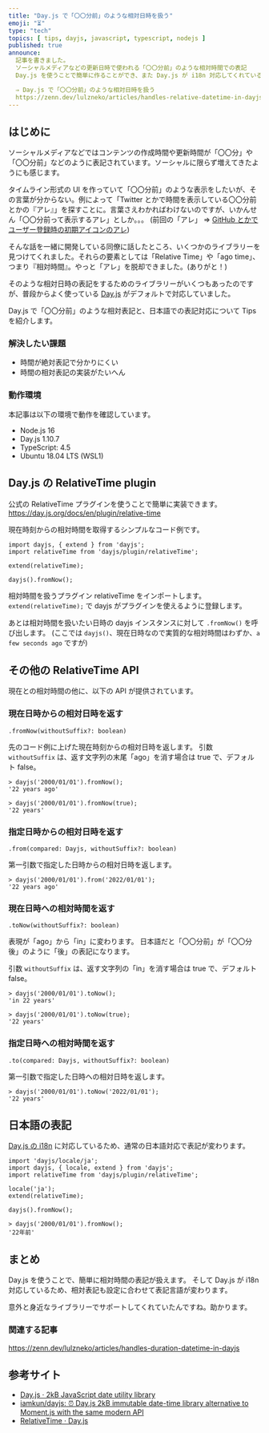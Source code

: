 ```yaml
---
title: "Day.js で「〇〇分前」のような相対日時を扱う"
emoji: "⏳"
type: "tech"
topics: [ tips, dayjs, javascript, typescript, nodejs ]
published: true
announce:
  記事を書きました。
  ソーシャルメディアなどの更新日時で使われる「〇〇分前」のような相対時間での表記
  Day.js を使うことで簡単に作ることができ、また Day.js が i18n 対応してくれているので日本語表記も簡単にできます

  ⇒ Day.js で「〇〇分前」のような相対日時を扱う
  https://zenn.dev/lulzneko/articles/handles-relative-datetime-in-dayjs
---
```


## はじめに
ソーシャルメディアなどではコンテンツの作成時間や更新時間が「〇〇分」や「〇〇分前」などのように表記されています。ソーシャルに限らず増えてきたようにも感じます。

タイムライン形式の UI を作っていて「〇〇分前」のような表示をしたいが、その言葉が分からない。例によって「Twitter とかで時間を表示している〇〇分前とかの『アレ』」を探すことに。言葉さえわかればわけないのですが、いかんせん「〇〇分前って表示するアレ」としか。。。
(前回の「アレ」 ⇒ [GitHub とかでユーザー登録時の初期アイコンのアレ](https://zenn.dev/lulzneko/articles/initial-icon-when-user-registered-github-or-other))

そんな話を一緒に開発している同僚に話したところ、いくつかのライブラリーを見つけてくれました。それらの要素としては「Relative Time」や「ago time」、つまり『相対時間』。やっと「アレ」を脱却できました。(ありがと！)

そのような相対日時の表記をするためのライブラリーがいくつもあったのですが、普段からよく使っている [Day.js](https://github.com/iamkun/dayjs) がデフォルトで対応していました。

Day.js で「〇〇分前」のような相対表記と、日本語での表記対応について Tips を紹介します。


### 解決したい課題
- 時間が絶対表記で分かりにくい
- 時間の相対表記の実装がたいへん

### 動作環境
本記事は以下の環境で動作を確認しています。
- Node.js 16
- Day.js 1.10.7
- TypeScript: 4.5
- Ubuntu 18.04 LTS (WSL1)


## Day.js の RelativeTime plugin
公式の RelativeTime プラグインを使うことで簡単に実装できます。
https://day.js.org/docs/en/plugin/relative-time

現在時刻からの相対時間を取得するシンプルなコード例です。
```typescript: TypeScript
import dayjs, { extend } from 'dayjs';
import relativeTime from 'dayjs/plugin/relativeTime';

extend(relativeTime);

dayjs().fromNow();
```

相対時間を扱うプラグイン relativeTime をインポートします。
`extend(relativeTime);` で dayjs がプラグインを使えるように登録します。

あとは相対時間を扱いたい日時の dayjs インスタンスに対して `.fromNow()` を呼び出します。
(ここでは `dayjs()`、現在日時なので実質的な相対時間はわずか、`a few seconds ago` ですが)


## その他の RelativeTime API
現在との相対時間の他に、以下の API が提供されています。

### 現在日時からの相対日時を返す
`.fromNow(withoutSuffix?: boolean)`

先のコード例に上げた現在時刻からの相対日時を返します。
引数 `withoutSuffix` は、返す文字列の末尾「ago」を消す場合は true で、デフォルト false。

```javascript: 実行例
> dayjs('2000/01/01').fromNow();
'22 years ago'

> dayjs('2000/01/01').fromNow(true);
'22 years'
```


### 指定日時からの相対日時を返す
`.from(compared: Dayjs, withoutSuffix?: boolean)`

第一引数で指定した日時からの相対日時を返します。

```javascript: 実行例
> dayjs('2000/01/01').from('2022/01/01');
'22 years ago'
```


### 現在日時への相対時間を返す
`.toNow(withoutSuffix?: boolean)`

表現が「ago」から「in」に変わります。
日本語だと「〇〇分前」が「〇〇分後」のように「後」の表記になります。

引数 `withoutSuffix` は、返す文字列の「in」を消す場合は true で、デフォルト false。

```javascript: 実行例
> dayjs('2000/01/01').toNow();
'in 22 years'

> dayjs('2000/01/01').toNow(true);
'22 years'
```


### 指定日時への相対時間を返す
`.to(compared: Dayjs, withoutSuffix?: boolean)`

第一引数で指定した日時への相対日時を返します。

```javascript: 実行例
> dayjs('2000/01/01').toNow('2022/01/01');
'22 years'
```


## 日本語の表記
[Day.js の i18n](https://day.js.org/docs/en/i18n/i18n) に対応しているため、通常の日本語対応で表記が変わります。

```typescript: TypeScript
import 'dayjs/locale/ja';
import dayjs, { locale, extend } from 'dayjs';
import relativeTime from 'dayjs/plugin/relativeTime';

locale('ja');
extend(relativeTime);

dayjs().fromNow();
```

```javascript: 実行例
> dayjs('2000/01/01').fromNow();
'22年前'
```


## まとめ
Day.js を使うことで、簡単に相対時間の表記が扱えます。
そして Day.js が i18n 対応しているため、相対表記も設定に合わせて表記言語が変わります。

意外と身近なライブラリーでサポートしてくれていたんですね。助かります。

### 関連する記事
https://zenn.dev/lulzneko/articles/handles-duration-datetime-in-dayjs

## 参考サイト
- [Day.js · 2kB JavaScript date utility library](https://day.js.org/)
- [iamkun/dayjs: ⏰ Day.js 2kB immutable date-time library alternative to Moment.js with the same modern API](https://github.com/iamkun/dayjs/)
- [RelativeTime · Day.js](https://day.js.org/docs/en/plugin/relative-time)
